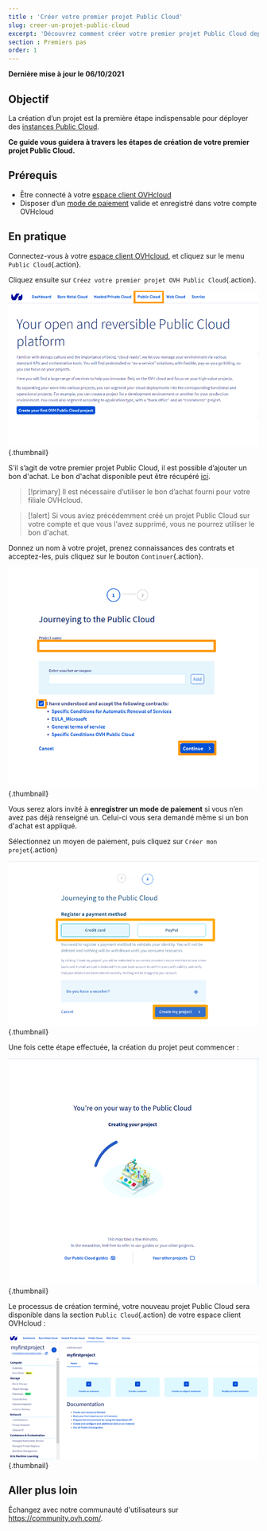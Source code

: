 ```yaml
---
title : 'Créer votre premier projet Public Cloud'
slug: creer-un-projet-public-cloud
excerpt: 'Découvrez comment créer votre premier projet Public Cloud depuis l’espace client OVHcloud'
section : Premiers pas
order: 1
---
```


**Dernière mise à jour le 06/10/2021**

## Objectif

La création d’un projet est la première étape indispensable pour déployer des [instances Public Cloud](https://www.ovhcloud.com/fr/public-cloud/).

**Ce guide vous guidera à travers les étapes de création de votre premier projet Public Cloud.**

## Prérequis

- Être connecté à votre [espace client OVHcloud](https://www.ovh.com/auth/?action=gotomanager&from=https://www.ovh.com/fr/&ovhSubsidiary=fr)
- Disposer d’un [mode de paiement](https://docs.ovh.com/fr/billing/manage-payment-methods/) valide et enregistré dans votre compte OVHcloud

## En pratique

Connectez-vous à votre [espace client OVHcloud](https://www.ovh.com/auth/?action=gotomanager&from=https://www.ovh.com/fr/&ovhSubsidiary=fr), et cliquez sur le menu `Public Cloud`{.action}.

Cliquez ensuite sur `Créez votre premier projet OVH Public Cloud`{.action}.

![première connexion](images/firstconnection.png){.thumbnail}

S’il s’agit de votre premier projet Public Cloud, il est possible d’ajouter un bon d'achat. Le bon d'achat disponible peut être récupéré [ici](https://www.ovhcloud.com/fr/public-cloud/).

> [!primary]
> Il est nécessaire d’utiliser le bon d’achat fourni pour votre filiale OVHcloud.
>

> [!alert]
> Si vous aviez précédemment créé un projet Public Cloud sur votre compte et que vous l'avez supprimé, vous ne pourrez utiliser le bon d'achat.
>

Donnez un nom à votre projet, prenez connaissances des contrats et acceptez-les, puis cliquez sur le bouton `Continuer`{.action}.

![name project](images/confirmvoucher.png){.thumbnail}

Vous serez alors invité à **enregistrer un mode de paiement** si vous n’en avez pas déjà renseigné un. Celui-ci vous sera demandé même si un bon d'achat est appliqué.  

Sélectionnez un moyen de paiement, puis cliquez sur `Créer mon projet`{.action}

![add card](images/pci-project-03b_2020.png){.thumbnail}

Une fois cette étape effectuée, la création du projet peut commencer :

![création de projet](images/creatingproject.png){.thumbnail}

Le processus de création terminé, votre nouveau projet Public Cloud sera disponible dans la section `Public Cloud`{.action} de votre espace client OVHcloud :

![nouveau projet créé](images/newprojectcreated.png){.thumbnail}

## Aller plus loin

Échangez avec notre communauté d'utilisateurs sur <https://community.ovh.com/>.
